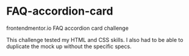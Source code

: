 # FAQ-accordion-card
frontendmentor.io FAQ accordion card challenge

This challenge tested my HTML and CSS skills. I also had to be able to duplicate the mock up without the specific specs. 
